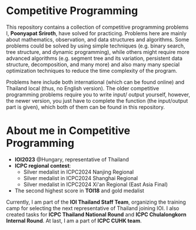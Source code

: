 # Competitive Programming
This repository contains a collection of competitive programming problems I, **Poonyapat Sriroth**, have solved for practicing. Problems here are mainly about mathematics, observation, and data structures and algorithms. Some problems could be solved by using simple techniques (e.g. binary search, tree structure, and dynamic programming), while others might require more advanced algorithms (e.g. segment tree and its variation, persistent data structure, decomposition, and many more) and also many many special optimization techniques to reduce the time complexity of the program.

Problems here include both international (which can be found online) and Thailand local (thus, no English version). The older competitive programming problems require you to write input/ output yourself, however, the newer version, you just have to complete the function (the input/output part is given), which both of them can be found in this repository.

# About me in Competitive Programming
- **IOI2023** @Hungary, representative of Thailand
- **ICPC regional contest**:
  - Silver medalist in ICPC2024 Nanjing Regional
  - Silver medalist in ICPC2024 Shanghai Regional
  - Silver medalist in ICPC2024 Xi'an Regional (East Asia Final)
- The second highest score in **TOI18** and gold medalist

Currently, I am part of the **IOI Thailand Staff Team**, organizing the training camp for selecting the next representative of Thailand joining IOI. I also created tasks for **ICPC Thailand National Round** and **ICPC Chulalongkorn Internal Round**. At last, I am a part of **ICPC CUHK team**.
